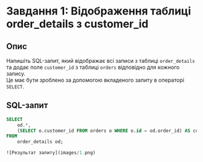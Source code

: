 # Завдання 1: Відображення таблиці order_details з customer_id

## Опис
Напишіть SQL-запит, який відображає всі записи з таблиці `order_details` та додає поле `customer_id` з таблиці `orders` відповідно для кожного запису.  
Це має бути зроблено за допомогою вкладеного запиту в операторі `SELECT`.

## SQL-запит
```sql
SELECT 
    od.*, 
    (SELECT o.customer_id FROM orders o WHERE o.id = od.order_id) AS customer_id
FROM 
    order_details od;

![Результат запиту](images/1.png)
